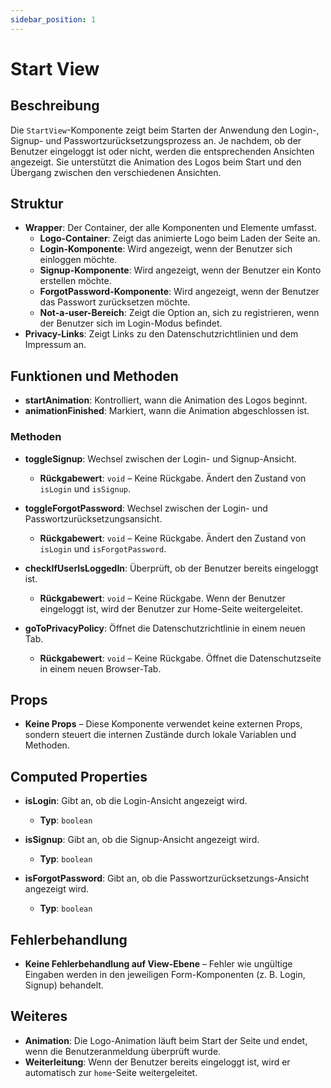 ```yaml
---
sidebar_position: 1
---
```

# Start View

## Beschreibung
Die `StartView`-Komponente zeigt beim Starten der Anwendung den Login-, Signup- und Passwortzurücksetzungsprozess an. Je nachdem, ob der Benutzer eingeloggt ist oder nicht, werden die entsprechenden Ansichten angezeigt. Sie unterstützt die Animation des Logos beim Start und den Übergang zwischen den verschiedenen Ansichten.

## Struktur
- **Wrapper**: Der Container, der alle Komponenten und Elemente umfasst.
  - **Logo-Container**: Zeigt das animierte Logo beim Laden der Seite an.
  - **Login-Komponente**: Wird angezeigt, wenn der Benutzer sich einloggen möchte.
  - **Signup-Komponente**: Wird angezeigt, wenn der Benutzer ein Konto erstellen möchte.
  - **ForgotPassword-Komponente**: Wird angezeigt, wenn der Benutzer das Passwort zurücksetzen möchte.
  - **Not-a-user-Bereich**: Zeigt die Option an, sich zu registrieren, wenn der Benutzer sich im Login-Modus befindet.
- **Privacy-Links**: Zeigt Links zu den Datenschutzrichtlinien und dem Impressum an.

## Funktionen und Methoden
- **startAnimation**: Kontrolliert, wann die Animation des Logos beginnt.
- **animationFinished**: Markiert, wann die Animation abgeschlossen ist.
  
### Methoden
- **toggleSignup**: Wechsel zwischen der Login- und Signup-Ansicht.
  - **Rückgabewert**: `void` – Keine Rückgabe. Ändert den Zustand von `isLogin` und `isSignup`.
  
- **toggleForgotPassword**: Wechsel zwischen der Login- und Passwortzurücksetzungsansicht.
  - **Rückgabewert**: `void` – Keine Rückgabe. Ändert den Zustand von `isLogin` und `isForgotPassword`.

- **checkIfUserIsLoggedIn**: Überprüft, ob der Benutzer bereits eingeloggt ist.
  - **Rückgabewert**: `void` – Keine Rückgabe. Wenn der Benutzer eingeloggt ist, wird der Benutzer zur Home-Seite weitergeleitet.

- **goToPrivacyPolicy**: Öffnet die Datenschutzrichtlinie in einem neuen Tab.
  - **Rückgabewert**: `void` – Keine Rückgabe. Öffnet die Datenschutzseite in einem neuen Browser-Tab.

## Props
- **Keine Props** – Diese Komponente verwendet keine externen Props, sondern steuert die internen Zustände durch lokale Variablen und Methoden.

## Computed Properties
- **isLogin**: Gibt an, ob die Login-Ansicht angezeigt wird.
  - **Typ**: `boolean`
  
- **isSignup**: Gibt an, ob die Signup-Ansicht angezeigt wird.
  - **Typ**: `boolean`

- **isForgotPassword**: Gibt an, ob die Passwortzurücksetzungs-Ansicht angezeigt wird.
  - **Typ**: `boolean`

## Fehlerbehandlung
- **Keine Fehlerbehandlung auf View-Ebene** – Fehler wie ungültige Eingaben werden in den jeweiligen Form-Komponenten (z. B. Login, Signup) behandelt.

## Weiteres
- **Animation**: Die Logo-Animation läuft beim Start der Seite und endet, wenn die Benutzeranmeldung überprüft wurde.
- **Weiterleitung**: Wenn der Benutzer bereits eingeloggt ist, wird er automatisch zur `home`-Seite weitergeleitet.

